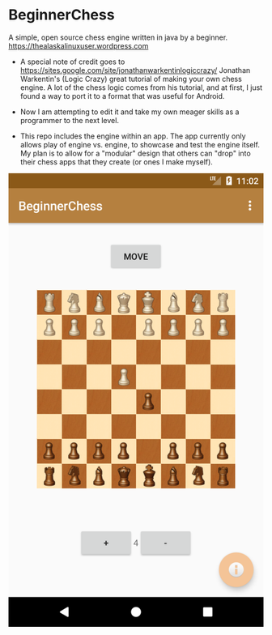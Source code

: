 # BeginnerChess
A simple, open source chess engine written in java by a beginner. https://thealaskalinuxuser.wordpress.com

 * A special note of credit goes to https://sites.google.com/site/jonathanwarkentinlogiccrazy/ Jonathan Warkentin's (Logic Crazy) great tutorial of making your own chess engine. A lot of the chess logic comes from his tutorial, and at first, I just found a way to port it to a format that was useful for Android.

 * Now I am attempting to edit it and take my own meager skills as a programmer to the next level.

 * This repo includes the engine within an app. The app currently only allows play of engine vs. engine, to showcase and test the engine itself. My plan is to allow for a "modular" design that others can "drop" into their chess apps that they create (or ones I make myself).

![ScreenShot](https://github.com/alaskalinuxuser/BeginnerChessEngine/blob/master/device-2017-09-29-110311.png)

